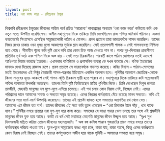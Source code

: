 ```yaml
---
layout: post
title: ওরা কাজ করে - রবীন্দ্রনাথ ঠাকুর
---
```


বিশ্বকবি রবীন্দ্রনাথ ঠাকুরের জীবনের অন্তিম পর্বে রচিত ‘আরোগ্য‘ কাব্যগ্রন্থের অন্যতম ‘ওরা কাজ করে’ কবিতায় কবি এক নতুন সত্যে উপনীত হয়েছিলেন। অসীম মহাশূন্যের দিকে তাকিয়ে তিনি দেখেছিলেন রাজ শক্তির অনিবার্য পরিনাম। একদা ভারতবর্ষের সিংহাসনে এসেছিল সাম্রাজ্যলোভী পাঠান ও মোগল। প্রবল প্রতাপে তারা ভারতবর্ষকে শাসন করেছিল। তাদের বিজয় রথের চাকায় ওড়া ধূসর ধুলো আকাশের সূর্যকে ম্লান করেছিল। সেই প্রতাপশালী শাসক – সেই শাসনব্যবস্থা নিশ্চিহ্ন হয়ে গেছে। সীমাহীন  শূন্যে কবি  দৃষ্টি রেখে কবি তার কোন চিহ্ন আজ দেখতে পান না। অথচ দূর-দিগন্তের প্রান্তসীমায়  প্রতিদিন সূর্য ওঠে এবং পশ্চিম দিকে অস্ত যায় – সেই সত্য চিরকালীন।
পরবর্তী কালে পাঠান মোগলের মতই এদেশে আধিপত্য বিস্তার করেছে ইংরেজ। এখানকার বাণিজ্যিক ও প্রশাসনিক ব্যবস্থা কে দখল করেছে সে। বণিক ইংরেজের মানদণ্ড দেখা দিয়েছে রাজদণ্ড রূপে। প্রবল প্রতাপে সে ভারতবর্ষকে পদানত করেছে। কবির বিশ্বাস – পাঠান-মোগলের মতই ইংরেজদের এই নিষ্ঠুর স্বৈরাচারী শাসন-যন্ত্রনার ইতিহাসে একদিন অবসান হবে। পৃথিবীর আকাশে জ্যোতিষ্ক-লোকে কিংবা মানুষের হৃদয়-আকাশে সেই শাসন-স্মৃতি চিরকাল স্থায়ী হতে পারবে না।
মহাশূন্যের দিকে তাকিয়ে কবি সাম্রাজ্যবাদী শক্তির অসারতা  উপলব্ধি করেছেন। তারপর তিনি দৃষ্টি ফিরিয়েছেন  মাটির পৃথিবীর দিকে। তিনি দেখেছেন বিপুল জনতা শ্রমজীবি, মেহনতি মানুষের দল যুগে-যুগে এগিয়ে চলেছে। এই পথ চলার কোন বিরাম নেই, বিচ্ছেদ নেই। এদের পরিশ্রমের দানে আমাদের সমাজ ও সভ্যতা সমৃদ্ধ হয়েছে। এদের নিরন্তর কর্মপ্রবাহে বেঁচে রয়েছে মানব সভ্যতা। কবি এই জীবনের সত্য মর্মে-মর্মে উপলব্ধি করেছেন। তাদের এই প্রচেষ্টা ব্যাহত হলে সভ্যতার অগ্রগতির রথ থেমে যেত। আমাদের এই জীবন হত ব্যর্থ। তাদের জীবনের এই সত্য কবি তুলে ধরেছেন – 
“ওরা চিরকাল
টানে দাঁড় , ধরে থাকে হাল।“
পৃথিবীর নগরে প্রান্তরে ওরা যুগ-যুগ ধরে কাজ করে। সমাজের যে ভাঙা গড়ার খেলা চলছে তার সঙ্গে এই শ্রমজীবি মানুষের জীবন যুক্ত হয়ে আছে। কর্মই যে ধর্ম সেই মহামন্ত্রে  মেহনতি মানুষের জীবন উজ্জ্বল হয়ে আছে।
“দুঃখ সুখ দিবসরজনী
মন্দ্রিত করিয়া তোলে জীবনের মহামন্ত্রধ্বনি।“
অঙ্গ বঙ্গ কলিঙ্গ পাঞ্জাব গুজরাটের গ্রামে নগরে বন্দরে তাদের কর্মব্যবস্থার পরিচয় পাওয়া যায়। যুগে-যুগে সাম্রাজ্যের ভাঙা গড়া চলে, রাজা যায়, রাজা আসে, কিন্তু এদের কর্মপ্রবাহে কোন বিরাম নেই বিচ্ছেদ নেই। তাদের কর্মমুখরতায়  সজীব হয়ে থাকে পৃথিবী – আমাদের সভ্যতা হয়ে সমৃদ্ধ।
